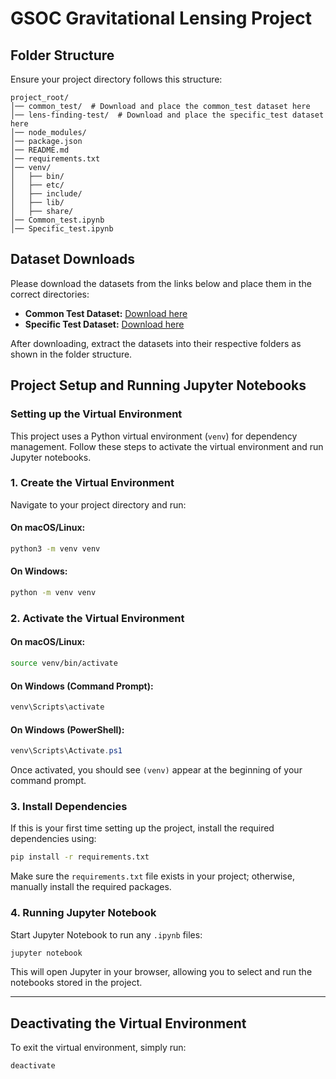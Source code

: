 # GSOC Gravitational Lensing Project

## Folder Structure

Ensure your project directory follows this structure:

```plaintext
project_root/
│── common_test/  # Download and place the common_test dataset here
│── lens-finding-test/  # Download and place the specific_test dataset here
│── node_modules/
│── package.json
│── README.md
│── requirements.txt
│── venv/
│   ├── bin/
│   ├── etc/
│   ├── include/
│   ├── lib/
│   ├── share/
│── Common_test.ipynb
│── Specific_test.ipynb
```

## Dataset Downloads

Please download the datasets from the links below and place them in the correct directories:

- **Common Test Dataset:** [Download here](https://drive.google.com/file/d/1ZEyNMEO43u3qhJAwJeBZxFBEYc_pVYZQ/view)
- **Specific Test Dataset:** [Download here](https://drive.google.com/file/d/1doUhVoq1-c9pamZVLpvjW1YRDMkKO1Q5/view?usp=drive_link)

After downloading, extract the datasets into their respective folders as shown in the folder structure.

## Project Setup and Running Jupyter Notebooks

### Setting up the Virtual Environment

This project uses a Python virtual environment (`venv`) for dependency management. Follow these steps to activate the virtual environment and run Jupyter notebooks.

### 1. Create the Virtual Environment

Navigate to your project directory and run:

#### **On macOS/Linux:**
```bash
python3 -m venv venv
```

#### **On Windows:**
```cmd
python -m venv venv
```

### 2. Activate the Virtual Environment

#### **On macOS/Linux:**
```bash
source venv/bin/activate
```

#### **On Windows (Command Prompt):**
```cmd
venv\Scripts\activate
```

#### **On Windows (PowerShell):**
```powershell
venv\Scripts\Activate.ps1
```

Once activated, you should see `(venv)` appear at the beginning of your command prompt.

### 3. Install Dependencies

If this is your first time setting up the project, install the required dependencies using:
```bash
pip install -r requirements.txt
```
Make sure the `requirements.txt` file exists in your project; otherwise, manually install the required packages.

### 4. Running Jupyter Notebook

Start Jupyter Notebook to run any `.ipynb` files:
```bash
jupyter notebook
```
This will open Jupyter in your browser, allowing you to select and run the notebooks stored in the project.

---

## Deactivating the Virtual Environment

To exit the virtual environment, simply run:
```bash
deactivate
